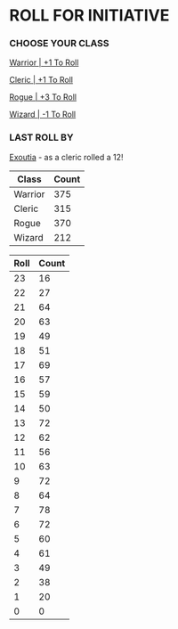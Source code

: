 # ROLL FOR INITIATIVE
### CHOOSE YOUR CLASS

[Warrior | +1 To Roll](https://github.com/benjaminsampica/benjaminsampica/issues/new?title=roll%7Cwarrior&body=Just+click+%27Submit+new+issue%27.)

[Cleric | +1 To Roll](https://github.com/benjaminsampica/benjaminsampica/issues/new?title=roll%7Ccleric&body=Just+click+%27Submit+new+issue%27.)

[Rogue | +3 To Roll](https://github.com/benjaminsampica/benjaminsampica/issues/new?title=roll%7Crogue&body=Just+click+%27Submit+new+issue%27.)

[Wizard | -1 To Roll](https://github.com/benjaminsampica/benjaminsampica/issues/new?title=roll%7Cwizard&body=Just+click+%27Submit+new+issue%27.)
### LAST ROLL BY
[Exoutia](https://www.github.com/Exoutia) - as a cleric rolled a 12!

|Class|Count|
|-|-|
|Warrior|375|
|Cleric|315|
|Rogue|370|
|Wizard|212|

|Roll|Count|
|-|-|
|23|16
|22|27
|21|64
|20|63
|19|49
|18|51
|17|69
|16|57
|15|59
|14|50
|13|72
|12|62
|11|56
|10|63
|9|72
|8|64
|7|78
|6|72
|5|60
|4|61
|3|49
|2|38
|1|20
|0|0
